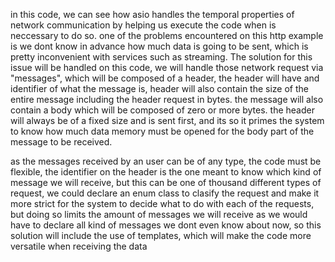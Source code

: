 in this code, we can see how asio handles the temporal properties of network communication
by helping us execute the code when is neccessary to do so. one of the problems encountered
on this http example is we dont know in advance how much data is going to be sent, which is
pretty inconvenient with services such as streaming. The solution for this issue will be
handled on this code, we will handle those network request via "messages", which
will be composed of a header, the header will have and identifier of what the message is,
header will also contain the size of the entire message including the header request in bytes. 
the message will also contain a body which will be composed of zero or more bytes. the header will
always be of a fixed size and is sent first, and its so it primes the system to know how much
data memory must be opened for the body part of the message to be received.

as the messages received by an user can be of any type, the code must be flexible, the identifier
on the header is the one meant to know which kind of message we will receive, but this can 
be one of thousand different types of request, we could declare an enum class to clasify the
request and make it more strict for the system to decide what to do with each of the requests,
but doing so limits the amount of messages we will receive as we would have to declare all kind
of messages we dont even know about now, so this solution will include the use of templates,
which will make the code more versatile when receiving the data

